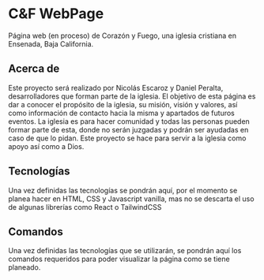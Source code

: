 # C&F WebPage
Página web (en proceso) de Corazón y Fuego, una iglesia cristiana en Ensenada, Baja California.

## Acerca de 
Este proyecto será realizado por Nicolás Escaroz y Daniel Peralta, desarrolladores que forman parte de la iglesia. El objetivo de esta página es dar a conocer el propósito de la iglesia, su misión, visión y valores, así como información de contacto hacia la misma y apartados de futuros eventos. La iglesia es para hacer comunidad y todas las personas pueden formar parte de esta, donde no serán juzgadas y podrán ser ayudadas en caso de que lo pidan. Este proyecto se hace para servir a la iglesia como apoyo así como a Dios.

## Tecnologías
Una vez definidas las tecnologías se pondrán aquí, por el momento se planea hacer en HTML, CSS y Javascript vanilla, mas no se descarta el uso de algunas librerías como React o TailwindCSS

## Comandos
Una vez definidas las tecnologías que se utilizarán, se pondrán aquí los comandos requeridos para poder visualizar la página como se tiene planeado.
